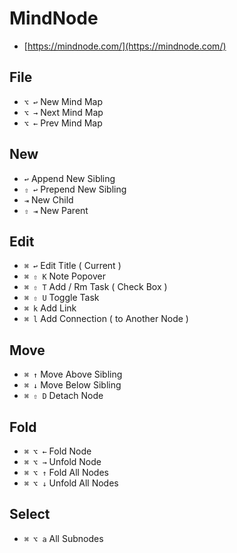 # MindNode

* [https://mindnode.com/](https://mindnode.com/)

## File

* `⌥ ↩` New Mind Map
* `⌥ →` Next Mind Map
* `⌥ ←` Prev Mind Map

## New

* `↩` Append New Sibling
* `⇧ ↩` Prepend New Sibling
* `⇥` New Child
* `⇧ ⇥` New Parent

## Edit

* `⌘ ↩` Edit Title \( Current \)
* `⌘ ⇧ K` Note Popover
* `⌘ ⇧ T` Add / Rm Task \( Check Box \)
* `⌘ ⇧ U` Toggle Task
* `⌘ k` Add Link
* `⌘ l` Add Connection \( to Another Node \)

## Move

* `⌘ ↑` Move Above Sibling
* `⌘ ↓` Move Below Sibling
* `⌘ ⇧ D` Detach Node

## Fold

* `⌘ ⌥ ←` Fold Node
* `⌘ ⌥ →` Unfold Node
* `⌘ ⌥ ↑` Fold All Nodes
* `⌘ ⌥ ↓` Unfold All Nodes

## Select

* `⌘ ⌥ a` All Subnodes

